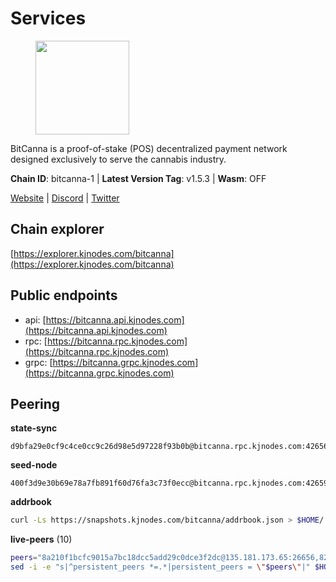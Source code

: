 # Services

<figure><img src="https://raw.githubusercontent.com/kj89/testnet_manuals/main/pingpub/logos/bitcanna.png" width="150" alt=""><figcaption></figcaption></figure>

BitCanna is a proof-of-stake (POS) decentralized payment network designed exclusively to serve the cannabis industry. 

**Chain ID**: bitcanna-1 | **Latest Version Tag**: v1.5.3 | **Wasm**: OFF

[Website](https://www.bitcanna.io) | [Discord](https://discord.gg/9AVrzaVQvs) | [Twitter](https://twitter.com/BitCannaGlobal)




## Chain explorer
[https://explorer.kjnodes.com/bitcanna](https://explorer.kjnodes.com/bitcanna)

## Public endpoints

* api: [https://bitcanna.api.kjnodes.com](https://bitcanna.api.kjnodes.com)
* rpc: [https://bitcanna.rpc.kjnodes.com](https://bitcanna.rpc.kjnodes.com)
* grpc: [https://bitcanna.grpc.kjnodes.com](https://bitcanna.grpc.kjnodes.com)

## Peering

**state-sync**

```text
d9bfa29e0cf9c4ce0cc9c26d98e5d97228f93b0b@bitcanna.rpc.kjnodes.com:42656
```

**seed-node**

```text
400f3d9e30b69e78a7fb891f60d76fa3c73f0ecc@bitcanna.rpc.kjnodes.com:42659
```

**addrbook**
```bash
curl -Ls https://snapshots.kjnodes.com/bitcanna/addrbook.json > $HOME/.bcna/config/addrbook.json
```

**live-peers** (10)
```bash
peers="8a210f1bcfc9015a7bc18dcc5add29c0dce3f2dc@135.181.173.65:26656,82588f011491c6100d922d133f52fc23460b9231@135.181.67.233:26656,d2247f7b919f0781c90ee61958d7044665a22d38@169.155.169.55:26656,d3796f3f2a179afab1485a672ace3d909cd0eeed@185.137.122.214:26656,9065a2ebd940ad44e2955361fe27809b9f6e2765@159.148.31.234:26656,d9bfa29e0cf9c4ce0cc9c26d98e5d97228f93b0b@65.109.88.38:42656,a1ceb81a5498642753f8600a5c3b9ca056af3051@67.222.144.195:16656,d7322625044ad733bce4178dc397b2b9b5f68b41@43.153.27.130:26656,881b4ec9a1d37587c44476a22c0864b08b1c88fe@195.3.221.21:13056,f68feb1847416930fa046a303242adde39ba92e6@154.12.232.8:26656"
sed -i -e "s|^persistent_peers *=.*|persistent_peers = \"$peers\"|" $HOME/.bcna/config/config.toml
```
